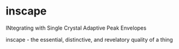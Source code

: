 # inscape
INtegrating with Single Crystal Adaptive Peak Envelopes

inscape - the essential, distinctive, and revelatory quality of a thing
